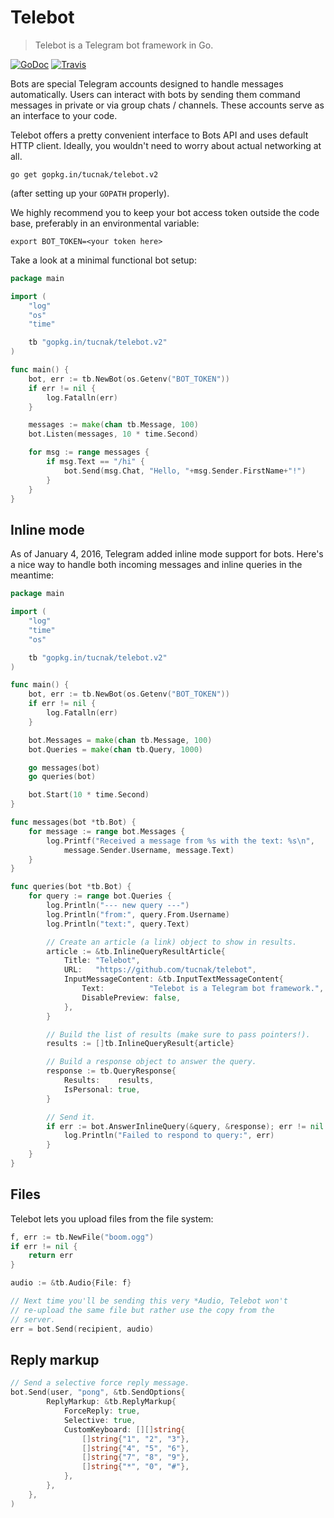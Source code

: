 # Telebot
>Telebot is a Telegram bot framework in Go.

[![GoDoc](https://godoc.org/github.com/tucnak/telebot?status.svg)](https://godoc.org/github.com/tucnak/telebot)
[![Travis](https://travis-ci.org/tucnak/telebot.svg?branch=master)](https://travis-ci.org/tucnak/telebot)

Bots are special Telegram accounts designed to handle messages automatically.
Users can interact with bots by sending them command messages in private or
via group chats / channels. These accounts serve as an interface to your code.

Telebot offers a pretty convenient interface to Bots API and uses default HTTP
client. Ideally, you wouldn't need to worry about actual networking at all.

	go get gopkg.in/tucnak/telebot.v2

(after setting up your `GOPATH` properly).

We highly recommend you to keep your bot access token outside the code base,
preferably in an environmental variable:

	export BOT_TOKEN=<your token here>

Take a look at a minimal functional bot setup:
```go
package main

import (
	"log"
	"os"
	"time"

	tb "gopkg.in/tucnak/telebot.v2"
)

func main() {
	bot, err := tb.NewBot(os.Getenv("BOT_TOKEN"))
	if err != nil {
		log.Fatalln(err)
	}

	messages := make(chan tb.Message, 100)
	bot.Listen(messages, 10 * time.Second)

	for msg := range messages {
		if msg.Text == "/hi" {
			bot.Send(msg.Chat, "Hello, "+msg.Sender.FirstName+"!")
		}
	}
}
```

## Inline mode
As of January 4, 2016, Telegram added inline mode support for bots. Here's
a nice way to handle both incoming messages and inline queries in the meantime:

```go
package main

import (
	"log"
	"time"
	"os"

	tb "gopkg.in/tucnak/telebot.v2"
)

func main() {
	bot, err := tb.NewBot(os.Getenv("BOT_TOKEN"))
	if err != nil {
		log.Fatalln(err)
	}

	bot.Messages = make(chan tb.Message, 100)
	bot.Queries = make(chan tb.Query, 1000)

	go messages(bot)
	go queries(bot)

	bot.Start(10 * time.Second)
}

func messages(bot *tb.Bot) {
	for message := range bot.Messages {
		log.Printf("Received a message from %s with the text: %s\n",
			message.Sender.Username, message.Text)
	}
}

func queries(bot *tb.Bot) {
	for query := range bot.Queries {
		log.Println("--- new query ---")
		log.Println("from:", query.From.Username)
		log.Println("text:", query.Text)

		// Create an article (a link) object to show in results.
		article := &tb.InlineQueryResultArticle{
			Title: "Telebot",
			URL:   "https://github.com/tucnak/telebot",
			InputMessageContent: &tb.InputTextMessageContent{
				Text:		   "Telebot is a Telegram bot framework.",
				DisablePreview: false,
			},
		}

		// Build the list of results (make sure to pass pointers!).
		results := []tb.InlineQueryResult{article}

		// Build a response object to answer the query.
		response := tb.QueryResponse{
			Results:	results,
			IsPersonal: true,
		}

		// Send it.
		if err := bot.AnswerInlineQuery(&query, &response); err != nil {
			log.Println("Failed to respond to query:", err)
		}
	}
}
```

## Files
Telebot lets you upload files from the file system:

```go
f, err := tb.NewFile("boom.ogg")
if err != nil {
	return err
}

audio := &tb.Audio{File: f}

// Next time you'll be sending this very *Audio, Telebot won't
// re-upload the same file but rather use the copy from the
// server.
err = bot.Send(recipient, audio)
```

## Reply markup
```go
// Send a selective force reply message.
bot.Send(user, "pong", &tb.SendOptions{
		ReplyMarkup: &tb.ReplyMarkup{
			ForceReply: true,
			Selective: true,
			CustomKeyboard: [][]string{
				[]string{"1", "2", "3"},
				[]string{"4", "5", "6"},
				[]string{"7", "8", "9"},
				[]string{"*", "0", "#"},
			},
		},
	},
)
```
